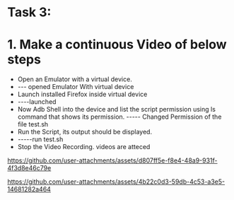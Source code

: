 # Task 3:
# 1. Make a continuous Video of below steps
- Open an Emulator with a virtual device.
- --- opened Emulator With virtual device
- Launch installed Firefox inside virtual device
- ----launched
- Now Adb Shell into the device and list the script permission using ls command
that shows its permission.
-----  Changed Permission of the file test.sh
- Run the Script, its output should be displayed.
- -----run test.sh 
- Stop the Video Recording.
videos are atteced

https://github.com/user-attachments/assets/d807ff5e-f8e4-48a9-931f-4f3d8e46c79e



https://github.com/user-attachments/assets/4b22c0d3-59db-4c53-a3e5-14681282a464

